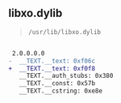 ## libxo.dylib

> `/usr/lib/libxo.dylib`

```diff

 2.0.0.0.0
-  __TEXT.__text: 0xf06c
+  __TEXT.__text: 0xf0f8
   __TEXT.__auth_stubs: 0x380
   __TEXT.__const: 0x57b
   __TEXT.__cstring: 0xe8e

```
